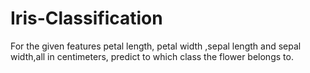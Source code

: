 # Iris-Classification
For the given features petal length, petal width ,sepal length and sepal width,all in centimeters, predict to which class the flower belongs to.
